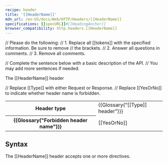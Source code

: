 ```yaml
---
recipe: header
title: '[[HeaderName]]'
mdn_url: /en-US/docs/Web/HTTP/Headers/[[HeaderName]]
specifications: [[specURL]]#[[HeadingAnchor]]
browser_compatibility: http.headers.[[HeaderName]]
---
```


// Please do the following:
// 1. Replace all [[tokens]] with the specified information. Be sure to remove
// the brackets.
// 2. Answer all questions in comments.
// 3. Remove all comments.

// Complete the sentence below with a basic description of the API.
// You may add more sentences if needed.

The [[HeaderName]] header 

// Replace [[Type]] with either Request or Response.
// Replace [[YesOrNo]] to indicate whether header name is forbidden.
<table class="properties">
 <tbody>
  <tr>
   <th scope="row">Header type</th>
   <td>{{Glossary("[[Type]] header")}}</td>
  </tr>
  <tr>
   <th scope="row">{{Glossary("Forbidden header name")}}</th>
   <td>[[YesOrNo]]</td>
  </tr>
 </tbody>
</table>

## Syntax



The [[HeaderName]] header accepts one or more directives.

